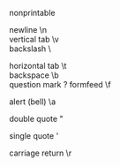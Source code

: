 nonprintable

newline  \n  
vertical tab  \v  
backslash \\

horizontal tab  \t  
backspace  \b  
question mark  \?
formfeed \f

alert (bell) \a

double quote \"

single quote \'

carriage return \r
